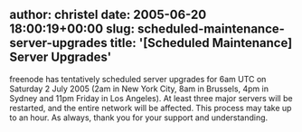 author: christel
date: 2005-06-20 18:00:19+00:00
slug: scheduled-maintenance-server-upgrades
title: '[Scheduled Maintenance] Server Upgrades'
---

freenode      has tentatively scheduled server upgrades for 6am UTC on Saturday 2 July   2005 (2am in New York City, 8am in Brussels, 4pm in Sydney and 11pm Friday in   Los Angeles). At least three major servers will be restarted, and the   entire network will be affected. This process may take up to an hour. As   always, thank you for your support and understanding.
